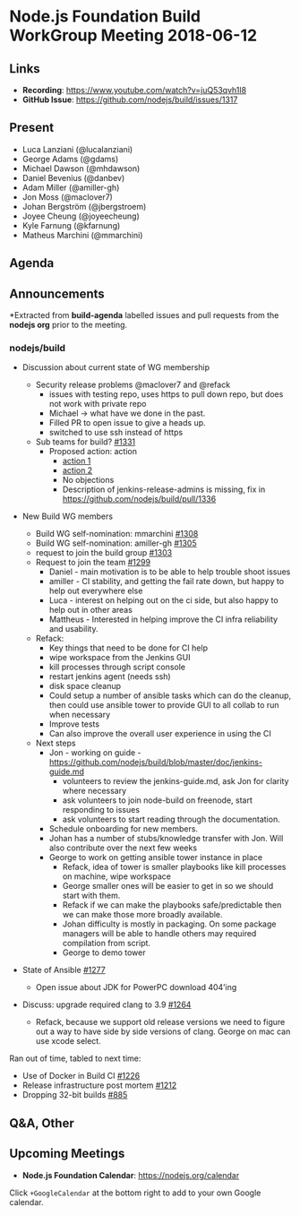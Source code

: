 # Node.js Foundation Build WorkGroup Meeting 2018-06-12

## Links

* **Recording**: https://www.youtube.com/watch?v=juQ53qvh1l8 
* **GitHub Issue**: https://github.com/nodejs/build/issues/1317

## Present
  * Luca Lanziani (@lucalanziani)
  * George Adams (@gdams)
  * Michael Dawson (@mhdawson)
  * Daniel Bevenius (@danbev)
  * Adam Miller (@amiller-gh)
  * Jon Moss (@maclover7)
  * Johan Bergström (@jbergstroem)
  * Joyee Cheung (@joyeecheung)
  * Kyle Farnung (@kfarnung)
  * Matheus Marchini (@mmarchini)	

## Agenda

## Announcements
 
*Extracted from **build-agenda** labelled issues and pull requests from the **nodejs org** prior to the meeting.

### nodejs/build

* Discussion about current state of WG membership
  * Security release problems @maclover7 and @refack
    * issues with testing repo, uses https to pull down repo, but does not work with private repo
    * Michael -> what have we done in the past.
    * Filled PR to open issue to give a heads up.
    * switched to use ssh instead of https
  * Sub teams for build? [#1331](https://github.com/nodejs/build/issues/1331)
    * Proposed action: action  
      - [action 1](https://github.com/nodejs/build/issues/1331#issuecomment-396250757) 
      - [action 2](https://github.com/nodejs/build/issues/1331#issuecomment-396252793)
      - No objections
      - Description of jenkins-release-admins is missing, fix in 
        https://github.com/nodejs/build/pull/1336
* New Build WG members
  * Build WG self-nomination: mmarchini [#1308](https://github.com/nodejs/build/issues/1308)
  * Build WG self-nomination: amiller-gh [#1305](https://github.com/nodejs/build/issues/1305)
  * request to join the build group [#1303](https://github.com/nodejs/build/issues/1303)
  * Request to join the team [#1299](https://github.com/nodejs/build/issues/1299)
    * Daniel - main motivation is to be able to help trouble shoot issues 
    * amiller - CI stability, and getting the fail rate down, but happy to help out everywhere else
    * Luca - interest on helping out on the ci side, but also happy to help out in other areas
    * Mattheus - Interested in helping improve the CI infra reliability and usability.
  * Refack:
    * Key things that need to be done for CI help
    * wipe workspace from the Jenkins GUI
    * kill processes through script console
    * restart jenkins agent (needs ssh)
    * disk space cleanup
    * Could setup a number of ansible tasks which can do the cleanup, then could use ansible
     tower to provide GUI to all collab to run when necessary
    * Improve tests 
    * Can also improve the overall user experience in using the CI
  * Next steps
    * Jon - working on guide - https://github.com/nodejs/build/blob/master/doc/jenkins-guide.md
      * volunteers to review the jenkins-guide.md, ask Jon for clarity where necessary
      * ask volunteers to join node-build on freenode, start responding to issues  
      * ask volunteers to start reading through the documentation.
    * Schedule onboarding for new members.
    * Johan has a number of stubs/knowledge transfer with Jon. Will also contribute
      over the next few weeks
    * George to work on getting ansible tower instance in place
      * Refack, idea of tower is smaller playbooks like kill processes on machine, wipe workspace
      * George smaller ones will be easier to get in so we should start with them.
      * Refack if we can make the playbooks safe/predictable then we can make those more 
        broadly available. 
      * Johan difficulty is mostly in packaging.  On some package managers will be able to handle
        others may required compilation from script.
      * George to demo tower

* State of Ansible [#1277](https://github.com/nodejs/build/issues/1277)
  * Open issue about JDK for PowerPC download 404’ing
* Discuss: upgrade required clang to 3.9 [#1264](https://github.com/nodejs/build/issues/1264)
  * Refack, because we support old release versions we need to figure out a way to 
    have side by side versions of clang. George on mac can use xcode select.

Ran out of time, tabled to next time:

* Use of Docker in Build CI [#1226](https://github.com/nodejs/build/issues/1226)
* Release infrastructure post mortem [#1212](https://github.com/nodejs/build/issues/1212)
* Dropping 32-bit builds [#885](https://github.com/nodejs/build/issues/885)

## Q&A, Other

## Upcoming Meetings

* **Node.js Foundation Calendar**: https://nodejs.org/calendar

Click `+GoogleCalendar` at the bottom right to add to your own Google calendar.
